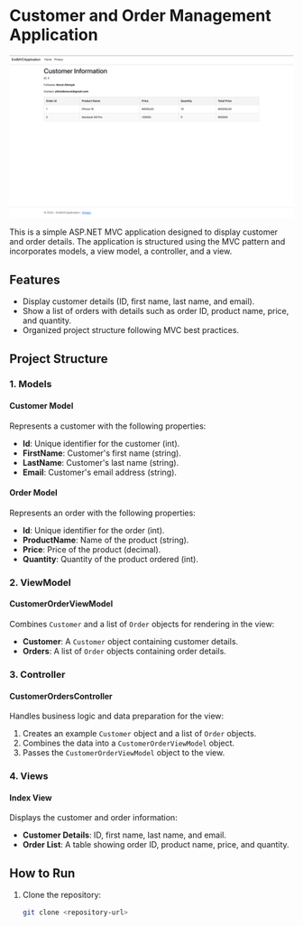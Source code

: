 # Customer and Order Management Application

![Customer Orders Example](./wwwroot/application.png)

This is a simple ASP.NET MVC application designed to display customer and order details. The application is structured using the MVC pattern and incorporates models, a view model, a controller, and a view.

## Features
- Display customer details (ID, first name, last name, and email).
- Show a list of orders with details such as order ID, product name, price, and quantity.
- Organized project structure following MVC best practices.

## Project Structure

### 1. Models

#### Customer Model
Represents a customer with the following properties:
- **Id**: Unique identifier for the customer (int).
- **FirstName**: Customer's first name (string).
- **LastName**: Customer's last name (string).
- **Email**: Customer's email address (string).

#### Order Model
Represents an order with the following properties:
- **Id**: Unique identifier for the order (int).
- **ProductName**: Name of the product (string).
- **Price**: Price of the product (decimal).
- **Quantity**: Quantity of the product ordered (int).

### 2. ViewModel

#### CustomerOrderViewModel
Combines `Customer` and a list of `Order` objects for rendering in the view:
- **Customer**: A `Customer` object containing customer details.
- **Orders**: A list of `Order` objects containing order details.

### 3. Controller

#### CustomerOrdersController
Handles business logic and data preparation for the view:
1. Creates an example `Customer` object and a list of `Order` objects.
2. Combines the data into a `CustomerOrderViewModel` object.
3. Passes the `CustomerOrderViewModel` object to the view.

### 4. Views

#### Index View
Displays the customer and order information:
- **Customer Details**: ID, first name, last name, and email.
- **Order List**: A table showing order ID, product name, price, and quantity.

## How to Run

1. Clone the repository:
   ```bash
   git clone <repository-url>
